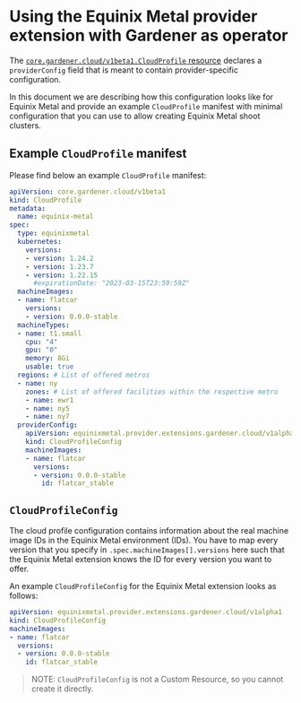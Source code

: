 # Using the Equinix Metal provider extension with Gardener as operator

The [`core.gardener.cloud/v1beta1.CloudProfile` resource](https://github.com/gardener/gardener/blob/master/example/30-cloudprofile.yaml) declares a `providerConfig` field that is meant to contain provider-specific configuration.

In this document we are describing how this configuration looks like for Equinix Metal and provide an example `CloudProfile` manifest with minimal configuration that you can use to allow creating Equinix Metal shoot clusters.

## Example `CloudProfile` manifest

Please find below an example `CloudProfile` manifest:

```yaml
apiVersion: core.gardener.cloud/v1beta1
kind: CloudProfile
metadata:
  name: equinix-metal
spec:
  type: equinixmetal
  kubernetes:
    versions:
    - version: 1.24.2
    - version: 1.23.7
    - version: 1.22.15
      #expirationDate: "2023-03-15T23:59:59Z"
  machineImages:
  - name: flatcar
    versions:
    - version: 0.0.0-stable
  machineTypes:
  - name: t1.small
    cpu: "4"
    gpu: "0"
    memory: 8Gi
    usable: true
  regions: # List of offered metros
  - name: ny
    zones: # List of offered facilities within the respective metro
    - name: ewr1
    - name: ny5
    - name: ny7
  providerConfig:
    apiVersion: equinixmetal.provider.extensions.gardener.cloud/v1alpha1
    kind: CloudProfileConfig
    machineImages:
    - name: flatcar
      versions:
      - version: 0.0.0-stable
        id: flatcar_stable
```

## `CloudProfileConfig`

The cloud profile configuration contains information about the real machine image IDs in the Equinix Metal environment (IDs).
You have to map every version that you specify in `.spec.machineImages[].versions` here such that the Equinix Metal extension knows the ID for every version you want to offer.

An example `CloudProfileConfig` for the Equinix Metal extension looks as follows:

```yaml
apiVersion: equinixmetal.provider.extensions.gardener.cloud/v1alpha1
kind: CloudProfileConfig
machineImages:
- name: flatcar
  versions:
  - version: 0.0.0-stable
    id: flatcar_stable
```

> NOTE: `CloudProfileConfig` is not a Custom Resource, so you cannot create it directly.

